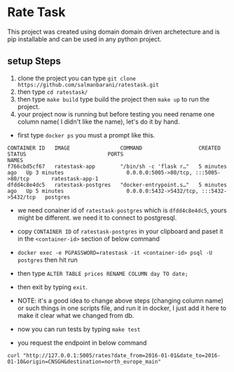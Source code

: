 # Rate Task

This project was created using domain domain driven archetecture and is pip installable and can be used in any python project.

## setup Steps

1. clone the project you can type `git clone https://github.com/salmanbarani/ratestask.git` <br>
2. then type `cd ratestask/`<br>
3. then type `make build` type build the project then `make up` to run the project.
4. your project now is running but before testing you need rename one column name( I didn't like the name), let's do it by hand.

- first type `docker ps` you must a prompt like this.<br>

```
CONTAINER ID   IMAGE                COMMAND                  CREATED         STATUS                          PORTS                                       NAMES
f766cbd5cf67   ratestask-app        "/bin/sh -c 'flask r…"   5 minutes ago   Up 3 minutes                    0.0.0.0:5005->80/tcp, :::5005->80/tcp       ratestask-app-1
dfdd4c8e4dc5   ratestask-postgres   "docker-entrypoint.s…"   5 minutes ago   Up 5 minutes                    0.0.0.0:5432->5432/tcp, :::5432->5432/tcp   postgres
```

- we need conainer id of `ratestask-postgres` which is `dfdd4c8e4dc5`, yours might be different. we need it to connect to postgresql.<br>

* copy `CONTAINER ID` of `ratestask-postgres` in your clipboard and paset it in the `<container-id>` section of below command
* `docker exec -e PGPASSWORD=ratestask -it <container-id> psql -U postgres` then hit run
* then type `ALTER TABLE prices RENAME COLUMN day TO date;`
* then exit by typing `exit`.
* NOTE: it's a good idea to change above steps (changing column name) or such things in one scripts file, and run it in docker, I just add it here to make it clear what we changed from db.

* now you can run tests by typing `make test` <br>
* you request the endpoint in below command

```
curl "http://127.0.0.1:5005/rates?date_from=2016-01-01&date_to=2016-01-10&origin=CNSGH&destination=north_europe_main"
```
